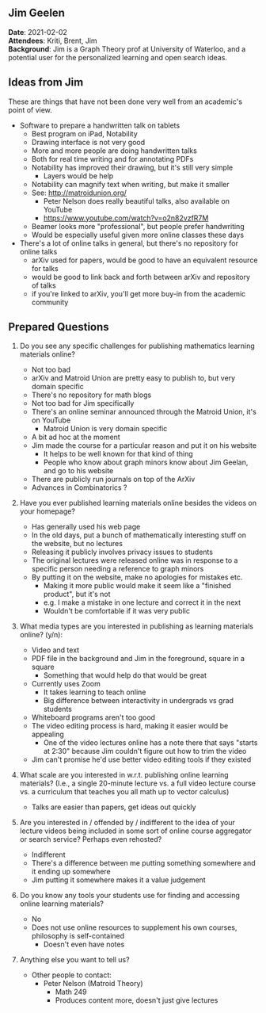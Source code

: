 ## Jim Geelen

**Date**: 2021-02-02  
**Attendees**: Kriti, Brent, Jim  
**Background**: Jim is a Graph Theory prof at University of Waterloo, and a potential user for the personalized learning and open search ideas.

## Ideas from Jim

These are things that have not been done very well from an academic's point of view.

- Software to prepare a handwritten talk on tablets
    - Best program on iPad, Notability
    - Drawing interface is not very good
    - More and more people are doing handwritten talks
    - Both for real time writing and for annotating PDFs
    - Notability has improved their drawing, but it's still very simple
        - Layers would be help
    - Notability can magnify text when writing, but make it smaller
    - See: http://matroidunion.org/
        - Peter Nelson does really beautiful talks, also available on YouTube
        - https://www.youtube.com/watch?v=o2n82vzfR7M
    - Beamer looks more "professional", but people prefer handwriting
    - Would be especially useful given more online classes these days
- There's a lot of online talks in general, but there's no repository for online talks
    - arXiv used for papers, would be good to have an equivalent resource for talks
    - would be good to link back and forth between arXiv and repository of talks
    - if you're linked to arXiv, you'll get more buy-in from the academic community

## Prepared Questions
1. Do you see any specific challenges for publishing mathematics learning materials online?
    - Not too bad
    - arXiv and Matroid Union are pretty easy to publish to, but very domain specific
    - There's no repository for math blogs
    - Not too bad for Jim specifically
    - There's an online seminar announced through the Matroid Union, it's on YouTube
        - Matroid Union is very domain specific
    - A bit ad hoc at the moment
    - Jim made the course for a particular reason and put it on his website
        - It helps to be well known for that kind of thing
        - People who know about graph minors know about Jim Geelan, and go to his website
    - There are publicly run journals on top of the ArXiv
    - Advances in Combinatorics ?

1. Have you ever published learning materials online besides the videos on your homepage?
    - Has generally used his web page
    - In the old days, put a bunch of mathematically interesting stuff on the website, but no lectures
    - Releasing it publicly involves privacy issues to students
    - The original lectures were released online was in response to a specific person  needing a reference to graph minors
    - By putting it on the website, make no apologies for mistakes etc.
        - Making it more public would make it seem like a "finished product", but it's not
        - e.g. I make a mistake in one lecture and correct it in the next
        - Wouldn't be comfortable if it was very public

1. What media types are you interested in publishing as learning materials online? (y/n):
   - Video and text
   - PDF file in the background and Jim in the foreground, square in a square
       - Something that would help do that would be great
   - Currently uses Zoom
       - It takes learning to teach online
       - Big difference between interactivity in undergrads vs grad students
   - Whiteboard programs aren't too good
   - The video editing process is hard, making it easier would be appealing
       - One of the video lectures online has a note there that says "starts at 2:30" because Jim couldn't figure out how to trim the video
   - Jim can't promise he'd use better video editing tools if they existed
     
1. What scale are you interested in w.r.t. publishing online learning materials?  (I.e., a single 20-minute lecture vs. a full video lecture course vs. a curriculum that teaches you all math up to vector calculus)
    - Talks are easier than papers, get ideas out quickly
   
1. Are you interested in / offended by / indifferent to the idea of your lecture videos being included in some sort of online course aggregator or search service?  Perhaps even rehosted?
    - Indifferent
    - There's a difference between me putting something somewhere and it ending up somewhere
    - Jim putting it somewhere makes it a value judgement

1. Do you know any tools your students use for finding and accessing online learning materials?
    - No
    - Does not use online resources to supplement his own courses, philosophy is self-contained
        - Doesn't even have notes
  
1. Anything else you want to tell us?
    - Other people to contact:
        - Peter Nelson (Matroid Theory)
            - Math 249
            - Produces content more, doesn't just give lectures
